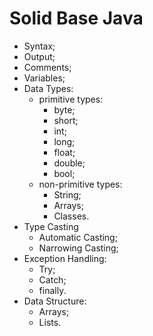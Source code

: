 # Solid Base Java

- Syntax;
- Output;
- Comments;
- Variables;
- Data Types:
  - primitive types:
    - byte;
    - short;
    - int;
    - long;
    - float;
    - double;
    - bool;
  - non-primitive types:
    - String;
    - Arrays;
    - Classes.
- Type Casting
    - Automatic Casting;
    - Narrowing Casting;
- Exception Handling:
   - Try;
   - Catch;
   - finally.
- Data Structure:
  - Arrays;
  - Lists.
  
